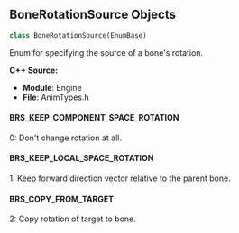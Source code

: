 ## BoneRotationSource Objects

```python
class BoneRotationSource(EnumBase)
```

Enum for specifying the source of a bone's rotation.

**C++ Source:**

- **Module**: Engine
- **File**: AnimTypes.h

<a id="unreal.BoneRotationSource.BRS_KEEP_COMPONENT_SPACE_ROTATION"></a>

#### BRS_KEEP_COMPONENT_SPACE_ROTATION

0: Don't change rotation at all.

<a id="unreal.BoneRotationSource.BRS_KEEP_LOCAL_SPACE_ROTATION"></a>

#### BRS_KEEP_LOCAL_SPACE_ROTATION

1: Keep forward direction vector relative to the parent bone.

<a id="unreal.BoneRotationSource.BRS_COPY_FROM_TARGET"></a>

#### BRS_COPY_FROM_TARGET

2: Copy rotation of target to bone.

<a id="unreal.InterpolationBlend"></a>